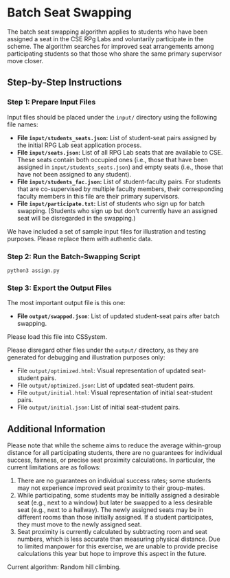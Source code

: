 # Batch Seat Swapping

The batch seat swapping algorithm applies to students who have been assigned a
seat in the CSE RPg Labs and voluntarily participate in the
scheme.  The algorithm searches for improved seat arrangements among
participating students so that those who share the same primary supervisor
move closer.

## Step-by-Step Instructions

### Step 1: Prepare Input Files

Input files should be placed under the `input/` directory using the following
file names:

* **File `input/students_seats.json`:** List of student-seat pairs assigned by the
  initial RPG Lab seat application process.
* **File `input/seats.json`:** List of all RPG Lab seats that are available to CSE.
  These seats contain both occupied ones (i.e., those that have been assigned
  in `input/students_seats.json`) and empty seats (i.e., those that have not been
  assigned to any student).
* **File `input/students_fac.json`:** List of student-faculty pairs. For students
  that are co-supervised by multiple faculty members, their corresponding faculty
  members in this file are their primary supervisors.
* **File `input/participate.txt`:** List of students who sign up for batch
  swapping. (Students who sign up but don't currently have an assigned seat
  will be disregarded in the swapping.)

We have included a set of sample input files for illustration and testing
purposes.  Please replace them with authentic data.

### Step 2: Run the Batch-Swapping Script

```
python3 assign.py
```

### Step 3: Export the Output Files

The most important output file is this one:

* **File `output/swapped.json`**: List of updated student-seat pairs after
  batch swapping.

Please load this file into CSSystem. 

Please disregard other files under the `output/` directory, as they are
generated for debugging and illustration purposes only:

* File `output/optimized.html`: Visual representation of updated seat-student
  pairs.
* File `output/optimized.json`: List of updated seat-student pairs.
* File `output/initial.html`: Visual representation of initial seat-student
  pairs.
* File `output/initial.json`: List of initial seat-student pairs.


## Additional Information

Please note that while the scheme aims to reduce the average within-group
distance for all participating students, there are no guarantees for individual
success, fairness, or precise seat proximity calculations. In particular, the
current limitations are as follows:

  1. There are no guarantees on individual success rates; some students may not
     experience improved seat proximity to their group-mates.
  2. While participating, some students may be initially assigned a desirable
     seat (e.g., next to a window) but later be swapped to a less desirable
     seat (e.g., next to a hallway). The newly assigned seats may be in
     different rooms than those initially assigned. If a student participates,
     they must move to the newly assigned seat.
  3. Seat proximity is currently calculated by subtracting room and seat
     numbers, which is less accurate than measuring physical distance. Due to
     limited manpower for this exercise, we are unable to provide precise
     calculations this year but hope to improve this aspect in the future.

Current algorithm: Random hill climbing.
